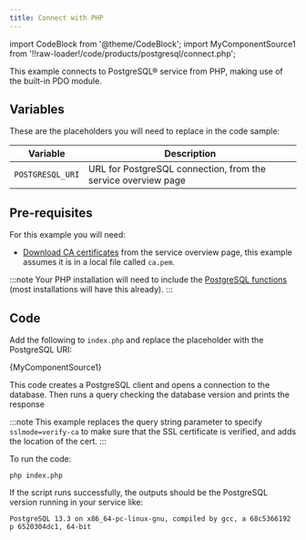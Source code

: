 ```yaml
---
title: Connect with PHP
---
```


import CodeBlock from '@theme/CodeBlock';
import MyComponentSource1 from '!!raw-loader!/code/products/postgresql/connect.php';

This example connects to PostgreSQL® service from PHP, making use of the
built-in PDO module.

## Variables

These are the placeholders you will need to replace in the code sample:

 | Variable         | Description                                                   |
 | ---------------- | ------------------------------------------------------------- |
 | `POSTGRESQL_URI` | URL for PostgreSQL connection, from the service overview page |

## Pre-requisites

For this example you will need:

-   [Download CA certificates](/docs/platform/howto/download-ca-cert) from the service overview page, this example assumes it
    is in a local file called `ca.pem`.

:::note
Your PHP installation will need to include the [PostgreSQL
functions](https://www.php.net/manual/en/ref.pdo-pgsql.php) (most
installations will have this already).
:::

## Code

Add the following to `index.php` and replace the placeholder with the
PostgreSQL URI:

<CodeBlock language='php'>{MyComponentSource1}</CodeBlock>

This code creates a PostgreSQL client and opens a connection to the
database. Then runs a query checking the database version and prints the
response

:::note
This example replaces the query string parameter to specify
`sslmode=verify-ca` to make sure that the SSL certificate is verified,
and adds the location of the cert.
:::

To run the code:

```
php index.php
```

If the script runs successfully, the outputs should be the PostgreSQL
version running in your service like:

```
PostgreSQL 13.3 on x86_64-pc-linux-gnu, compiled by gcc, a 68c5366192 p 6520304dc1, 64-bit
```

